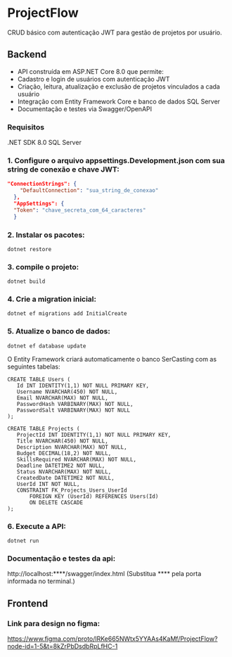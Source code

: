 # **ProjectFlow**
CRUD básico com autenticação JWT para gestão de projetos por usuário.

## **Backend**
- API construída em ASP.NET Core 8.0 que permite:
- Cadastro e login de usuários com autenticação JWT
- Criação, leitura, atualização e exclusão de projetos vinculados a cada usuário
- Integração com Entity Framework Core e banco de dados SQL Server
- Documentação e testes via Swagger/OpenAPI

### **Requisitos**
.NET SDK 8.0
SQL Server

### **1. Configure o arquivo appsettings.Development.json com sua string de conexão e chave JWT:**
```json
"ConnectionStrings": {
    "DefaultConnection": "sua_string_de_conexao"
  },
  "AppSettings": {
  "Token": "chave_secreta_com_64_caracteres"
  }
```

### **2. Instalar os pacotes:**
`dotnet restore`

### **3. compile o projeto:**
`dotnet build`

### **4. Crie a migration inicial:**
`dotnet ef migrations add InitialCreate`

### **5. Atualize o banco de dados:**
`dotnet ef database update`

 O Entity Framework criará automaticamente o banco SerCasting com as seguintes tabelas:  
 ```
CREATE TABLE Users (  
    Id INT IDENTITY(1,1) NOT NULL PRIMARY KEY,  
    Username NVARCHAR(450) NOT NULL,  
    Email NVARCHAR(MAX) NOT NULL,  
    PasswordHash VARBINARY(MAX) NOT NULL,  
    PasswordSalt VARBINARY(MAX) NOT NULL  
);  

CREATE TABLE Projects (  
    ProjectId INT IDENTITY(1,1) NOT NULL PRIMARY KEY,  
    Title NVARCHAR(450) NOT NULL,  
    Description NVARCHAR(MAX) NOT NULL,  
    Budget DECIMAL(18,2) NOT NULL,  
    SkillsRequired NVARCHAR(MAX) NOT NULL,  
    Deadline DATETIME2 NOT NULL,  
    Status NVARCHAR(MAX) NOT NULL,  
    CreatedDate DATETIME2 NOT NULL,  
    UserId INT NOT NULL,  
    CONSTRAINT FK_Projects_Users_UserId   
        FOREIGN KEY (UserId) REFERENCES Users(Id)   
        ON DELETE CASCADE  
);
```

### **6. Execute a API:**
`dotnet run`

### **Documentação e testes da api:**
http://localhost:****/swagger/index.html
(Substitua **** pela porta informada no terminal.)

## **Frontend**

### **Link para design no figma:**
https://www.figma.com/proto/lRKe665NWtx5YYAAs4KaMf/ProjectFlow?node-id=1-5&t=8kZrPbDsdbRpLfHC-1
